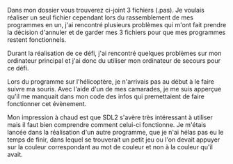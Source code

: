 
Dans mon dossier vous trouverez ci-joint 3 fichiers (.pas).
Je voulais réaliser un seul fichier cependant lors du rassemblement de mes programmes en un,
j'ai rencontré plusieurs problèmes qui m'ont fait prendre la décision d'annuler et de garder
mes 3 fichiers pour que mes programmes restent fonctionnels.

Durant la réalisation de ce défi, j'ai rencontré quelques problèmes sur mon ordinateur principal
et j'ai donc du utiliser mon ordinateur de secours pour ce défi.

Lors du programme sur l'hélicoptère, je n'arrivais pas au début à le faire suivre ma souris. Avec
l'aide d'un de mes camarades, je me suis apperçue qu'il me manquait dans mon code des infos qui 
premettaient de faire fonctionner cet évènement.

Mon impression à chaud est que SDL2 s'avère très intéressant à utiliser mais il faut bien comprendre
comment celui-ci fonctionne.
Je m'étais lancée dans la réalisation d'un autre programme, que je n'ai hélas pas eu le temps de finir,
dans lequel se trouverait un petit jeu ou l'on devait appuyer sur la couleur correspondant au mot de couleur
et non à la couleur qu'il avait.


